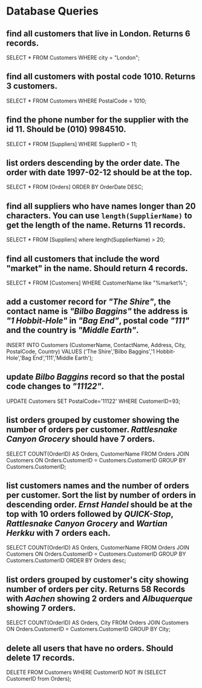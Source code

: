 # Database Queries

## find all customers that live in London. Returns 6 records.

SELECT \* FROM Customers WHERE city = "London";

## find all customers with postal code 1010. Returns 3 customers.

SELECT \* FROM Customers WHERE PostalCode = 1010;

## find the phone number for the supplier with the id 11. Should be (010) 9984510.

SELECT \* FROM [Suppliers] WHERE SupplierID = 11;

## list orders descending by the order date. The order with date 1997-02-12 should be at the top.

SELECT \* FROM [Orders] ORDER BY OrderDate DESC;

## find all suppliers who have names longer than 20 characters. You can use `length(SupplierName)` to get the length of the name. Returns 11 records.

SELECT \* FROM [Suppliers] where length(SupplierName) > 20;

## find all customers that include the word "market" in the name. Should return 4 records.

SELECT \* FROM [Customers] WHERE CustomerName like "%market%";

## add a customer record for _"The Shire"_, the contact name is _"Bilbo Baggins"_ the address is _"1 Hobbit-Hole"_ in _"Bag End"_, postal code _"111"_ and the country is _"Middle Earth"_.

INSERT INTO Customers (CustomerName, ContactName, Address, City, PostalCode, Country)
VALUES ('The Shire','Bilbo Baggins','1 Hobbit-Hole','Bag End','111','Middle Earth');

## update _Bilbo Baggins_ record so that the postal code changes to _"11122"_.

UPDATE Customers
SET PostalCode='11122'
WHERE CustomerID=93;

## list orders grouped by customer showing the number of orders per customer. _Rattlesnake Canyon Grocery_ should have 7 orders.

SELECT COUNT(OrderID) AS Orders, CustomerName
FROM Orders
JOIN Customers ON Orders.CustomerID = Customers.CustomerID GROUP BY Customers.CustomerID;

## list customers names and the number of orders per customer. Sort the list by number of orders in descending order. _Ernst Handel_ should be at the top with 10 orders followed by _QUICK-Stop_, _Rattlesnake Canyon Grocery_ and _Wartian Herkku_ with 7 orders each.

SELECT COUNT(OrderID) AS Orders, CustomerName
FROM Orders
JOIN Customers ON Orders.CustomerID = Customers.CustomerID GROUP BY Customers.CustomerID ORDER BY Orders desc;

## list orders grouped by customer's city showing number of orders per city. Returns 58 Records with _Aachen_ showing 2 orders and _Albuquerque_ showing 7 orders.

SELECT COUNT(OrderID) AS Orders, City
FROM Orders
JOIN Customers ON Orders.CustomerID = Customers.CustomerID GROUP BY City;

## delete all users that have no orders. Should delete 17 records.

DELETE FROM Customers WHERE CustomerID NOT IN (SELECT CustomerID from Orders);
